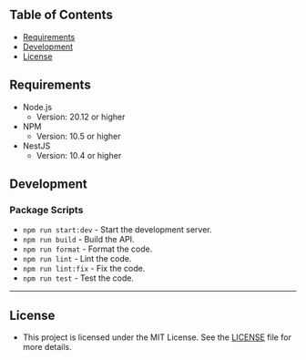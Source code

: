 ## Table of Contents

- [Requirements](#requirements)
- [Development](#development)
- [License](#license)

## Requirements

- Node.js
  - Version: 20.12 or higher
- NPM
  - Version: 10.5 or higher
- NestJS
  - Version: 10.4 or higher

## Development

### Package Scripts

- `npm run start:dev` - Start the development server.
- `npm run build` - Build the API.
- `npm run format` - Format the code.
- `npm run lint` - Lint the code.
- `npm run lint:fix` - Fix the code.
- `npm run test` - Test the code.

---

## License

- This project is licensed under the MIT License. See the [LICENSE](./LICENSE) file for more details.
